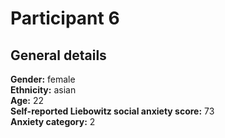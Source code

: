 # Participant 6

## General details
__Gender:__ female <br/>
__Ethnicity:__ asian <br/>
__Age:__ 22 <br/>
__Self-reported Liebowitz social anxiety score:__  73<br/>
__Anxiety category:__ 2<br/>
